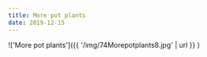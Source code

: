 ```yaml
---
title: More pot plants
date: 2019-12-15
---
```


!['More pot plants']({{ '/img/74Morepotplants8.jpg' | url }} )
<br>
